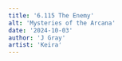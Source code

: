 ```yaml
---
title: '6.115 The Enemy'
alt: 'Mysteries of the Arcana'
date: '2024-10-03'
author: 'J Gray'
artist: 'Keira'
---
```

